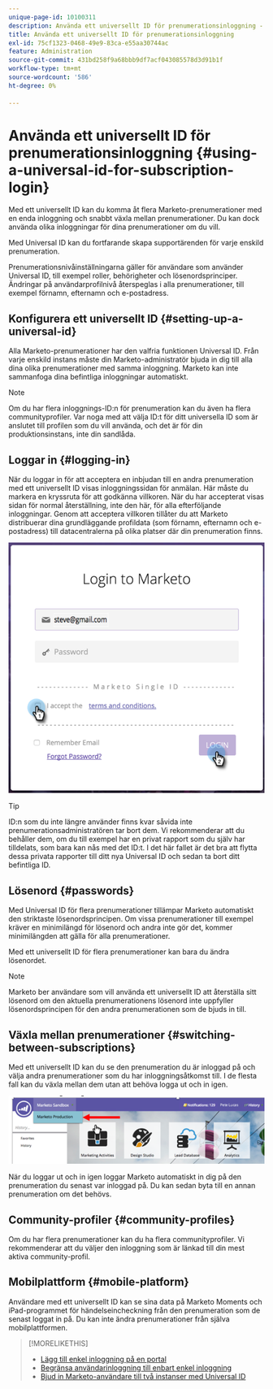 ```yaml
---
unique-page-id: 10100311
description: Använda ett universellt ID för prenumerationsinloggning - Marketo Docs - produktdokumentation
title: Använda ett universellt ID för prenumerationsinloggning
exl-id: 75cf1323-0468-49e9-83ca-e55aa30744ac
feature: Administration
source-git-commit: 431bd258f9a68bbb9df7acf043085578d3d91b1f
workflow-type: tm+mt
source-wordcount: '586'
ht-degree: 0%

---
```


# Använda ett universellt ID för prenumerationsinloggning {#using-a-universal-id-for-subscription-login}

Med ett universellt ID kan du komma åt flera Marketo-prenumerationer med en enda inloggning och snabbt växla mellan prenumerationer. Du kan dock använda olika inloggningar för dina prenumerationer om du vill.

Med Universal ID kan du fortfarande skapa supportärenden för varje enskild prenumeration.

Prenumerationsnivåinställningarna gäller för användare som använder Universal ID, till exempel roller, behörigheter och lösenordsprinciper. Ändringar på användarprofilnivå återspeglas i alla prenumerationer, till exempel förnamn, efternamn och e-postadress.

## Konfigurera ett universellt ID {#setting-up-a-universal-id}

Alla Marketo-prenumerationer har den valfria funktionen Universal ID. Från varje enskild instans måste din Marketo-administratör bjuda in dig till alla dina olika prenumerationer med samma inloggning. Marketo kan inte sammanfoga dina befintliga inloggningar automatiskt.

>[!NOTE]
>
>Om du har flera inloggnings-ID:n för prenumeration kan du även ha flera communityprofiler. Var noga med att välja ID:t för ditt universella ID som är anslutet till profilen som du vill använda, och det är för din produktionsinstans, inte din sandlåda.

## Loggar in {#logging-in}

När du loggar in för att acceptera en inbjudan till en andra prenumeration med ett universellt ID visas inloggningssidan för anmälan. Här måste du markera en kryssruta för att godkänna villkoren. När du har accepterat visas sidan för normal återställning, inte den här, för alla efterföljande inloggningar. Genom att acceptera villkoren tillåter du att Marketo distribuerar dina grundläggande profildata (som förnamn, efternamn och e-postadress) till datacentralerna på olika platser där din prenumeration finns.

![](assets/new-login-reduced-hands-name.png)

>[!TIP]
>
>ID:n som du inte längre använder finns kvar såvida inte prenumerationsadministratören tar bort dem. Vi rekommenderar att du behåller dem, om du till exempel har en privat rapport som du själv har tilldelats, som bara kan nås med det ID:t. I det här fallet är det bra att flytta dessa privata rapporter till ditt nya Universal ID och sedan ta bort ditt befintliga ID.

## Lösenord {#passwords}

Med Universal ID för flera prenumerationer tillämpar Marketo automatiskt den striktaste lösenordsprincipen. Om vissa prenumerationer till exempel kräver en minimilängd för lösenord och andra inte gör det, kommer minimilängden att gälla för alla prenumerationer.

Med ett universellt ID för flera prenumerationer kan bara du ändra lösenordet.

>[!NOTE]
>
>Marketo ber användare som vill använda ett universellt ID att återställa sitt lösenord om den aktuella prenumerationens lösenord inte uppfyller lösenordsprincipen för den andra prenumerationen som de bjuds in till.

## Växla mellan prenumerationer {#switching-between-subscriptions}

Med ett universellt ID kan du se den prenumeration du är inloggad på och välja andra prenumerationer som du har inloggningsåtkomst till. I de flesta fall kan du växla mellan dem utan att behöva logga ut och in igen.

![](assets/image2016-11-3-15-3a10-3a16.png)

När du loggar ut och in igen loggar Marketo automatiskt in dig på den prenumeration du senast var inloggad på. Du kan sedan byta till en annan prenumeration om det behövs.

## Community-profiler {#community-profiles}

Om du har flera prenumerationer kan du ha flera communityprofiler. Vi rekommenderar att du väljer den inloggning som är länkad till din mest aktiva community-profil.

## Mobilplattform {#mobile-platform}

Användare med ett universellt ID kan se sina data på Marketo Moments och iPad-programmet för händelseincheckning från den prenumeration som de senast loggat in på. Du kan inte ändra prenumerationer från själva mobilplattformen.

>[!MORELIKETHIS]
>
>* [Lägg till enkel inloggning på en portal](/help/marketo/product-docs/administration/additional-integrations/add-single-sign-on-to-a-portal.md)
>* [Begränsa användarinloggning till enbart enkel inloggning](/help/marketo/product-docs/administration/additional-integrations/restrict-user-login-to-sso-only.md)
>* [Bjud in Marketo-användare till två instanser med Universal ID](https://nation.marketo.com/t5/Knowledgebase/Inviting-Marketo-Users-to-Two-Instances-with-Universal-ID-UID/ta-p/251122)
